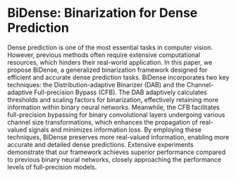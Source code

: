 # BiDense: Binarization for Dense Prediction

Dense prediction is one of the most essential tasks in computer vision. However, previous methods often require extensive computational resources, which hinders their real-world application. In this paper, we propose BiDense, a generalized binarization framework designed for efficient and accurate dense prediction tasks. BiDense incorporates two key techniques: the Distribution-adaptive Binarizer (DAB) and the Channel-adaptive Full-precision Bypass (CFB).
The DAB adaptively calculates thresholds and scaling factors for binarization, effectively retaining more information within binary neural networks. 
Meanwhile, the CFB facilitates full-precision bypassing for binary convolutional layers undergoing various channel size transformations, which enhances the propagation of real-valued signals and minimizes information loss.
By employing these techniques, BiDense preserves more real-valued information, enabling more accurate and detailed dense predictions. 
Extensive experiments demonstrate that our framework achieves superior performance compared to previous binary neural networks, closely approaching the performance levels of full-precision models.
